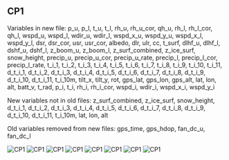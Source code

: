 ## CP1
Variables in new file:
p_u, p_l, t_u, t_l, rh_u, rh_u_cor, qh_u, rh_l, rh_l_cor, qh_l, wspd_u, wspd_l, wdir_u, wdir_l, wspd_x_u, wspd_y_u, wspd_x_l, wspd_y_l, dsr, dsr_cor, usr, usr_cor, albedo, dlr, ulr, cc, t_surf, dlhf_u, dlhf_l, dshf_u, dshf_l, z_boom_u, z_boom_l, z_surf_combined, z_ice_surf, snow_height, precip_u, precip_u_cor, precip_u_rate, precip_l, precip_l_cor, precip_l_rate, t_i_1, t_i_2, t_i_3, t_i_4, t_i_5, t_i_6, t_i_7, t_i_8, t_i_9, t_i_10, t_i_11, d_t_i_1, d_t_i_2, d_t_i_3, d_t_i_4, d_t_i_5, d_t_i_6, d_t_i_7, d_t_i_8, d_t_i_9, d_t_i_10, d_t_i_11, t_i_10m, tilt_x, tilt_y, rot, gps_lat, gps_lon, gps_alt, lat, lon, alt, batt_v, t_rad, p_i, t_i, rh_i, rh_i_cor, wspd_i, wdir_i, wspd_x_i, wspd_y_i

New variables not in old files:
z_surf_combined, z_ice_surf, snow_height, d_t_i_1, d_t_i_2, d_t_i_3, d_t_i_4, d_t_i_5, d_t_i_6, d_t_i_7, d_t_i_8, d_t_i_9, d_t_i_10, d_t_i_11, t_i_10m, lat, lon, alt

Old variables removed from new files:
gps_time, gps_hdop, fan_dc_u, fan_dc_l
 
![CP1](../figures/V19_versus_aws-l3-dev_scatter/CP1_0.png)
![CP1](../figures/V19_versus_aws-l3-dev_scatter/CP1_1.png)
![CP1](../figures/V19_versus_aws-l3-dev_scatter/CP1_2.png)
![CP1](../figures/V19_versus_aws-l3-dev_scatter/CP1_3.png)
![CP1](../figures/V19_versus_aws-l3-dev_scatter/CP1_4.png)
![CP1](../figures/V19_versus_aws-l3-dev_scatter/CP1_5.png)
![CP1](../figures/V19_versus_aws-l3-dev_scatter/CP1_6.png)
![CP1](../figures/V19_versus_aws-l3-dev_scatter/CP1_7.png)
 
